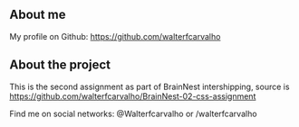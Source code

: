 

## About me
My profile on Github: https://github.com/walterfcarvalho

## About the project

This is the second assignment  as part of BrainNest intershipping, source is 
https://github.com/walterfcarvalho/BrainNest-02-css-assignment

Find me on social networks:
@Walterfcarvalho
 or 
/walterfcarvalho